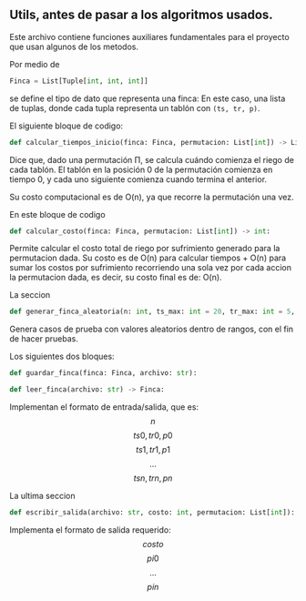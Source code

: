 ## Utils, antes de pasar a los algoritmos usados.

Este archivo contiene funciones auxiliares fundamentales para el proyecto que usan algunos de los metodos.

Por medio de
``` python
Finca = List[Tuple[int, int, int]]
```
se define el tipo de dato que representa una finca: En este caso, una lista de tuplas, donde cada tupla representa un tablón con `(ts, tr, p)`.


El siguiente bloque de codigo:
``` python
def calcular_tiempos_inicio(finca: Finca, permutacion: List[int]) -> List[int]:
```
Dice que, dado una permutación Π, se calcula cuándo comienza el riego de cada tablón. El tablón en la posición 0 de la permutación comienza en tiempo 0, y cada uno siguiente comienza cuando termina el anterior.

Su costo computacional es de O(n), ya que recorre la permutación una vez.

En este bloque de codigo
``` python
def calcular_costo(finca: Finca, permutacion: List[int]) -> int:
```
Permite calcular el costo total de riego por sufrimiento generado para la permutacion dada. 
Su costo es de O(n) para calcular tiempos + O(n) para sumar los costos por sufrimiento recorriendo una sola vez por cada accion la permutacion dada, es decir, su costo final es de: O(n).

La seccion
``` python
def generar_finca_aleatoria(n: int, ts_max: int = 20, tr_max: int = 5, p_max: int = 4) -> Finca:
```
Genera casos de prueba con valores aleatorios dentro de rangos, con el fin de hacer pruebas.


Los siguientes dos bloques:
``` python
def guardar_finca(finca: Finca, archivo: str):
```

``` python
def leer_finca(archivo: str) -> Finca:
```
Implementan el formato de entrada/salida, que es:
$$ n $$
$$ ts0, tr0, p0 $$
$$ ts1, tr1, p1 $$
$$ ... $$
$$ tsn, trn, pn $$

La ultima seccion
``` python
def escribir_salida(archivo: str, costo: int, permutacion: List[int]):
```
Implementa el formato de salida requerido:
$$ costo $$
$$ pi0 $$
$$ ... $$
$$ pin $$
